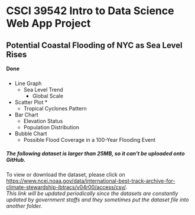 # CSCI 39542 Intro to Data Science Web App Project  

## Potential Coastal Flooding of NYC as Sea Level Rises  
**Done**

### 

* Line Graph
  * Sea Level Trend
    * Global Scale
* Scatter Plot
  * 
  * Tropical Cyclones Pattern
* Bar Chart
  * Elevation Status
  * Population Distribution
* Bubble Chart
  * Possible Flood Coverage in a 100-Year Flooding Event

##### The following dataset is larger than 25MB, so it can't be uploaded onto GitHub.    
To view or download the dataset, please click on   
https://www.ncei.noaa.gov/data/international-best-track-archive-for-climate-stewardship-ibtracs/v04r00/access/csv/.   
*This link will be updated periodically since the datasets are constantly updated by government staffs and they sometimes put the dataset file into another folder.*
